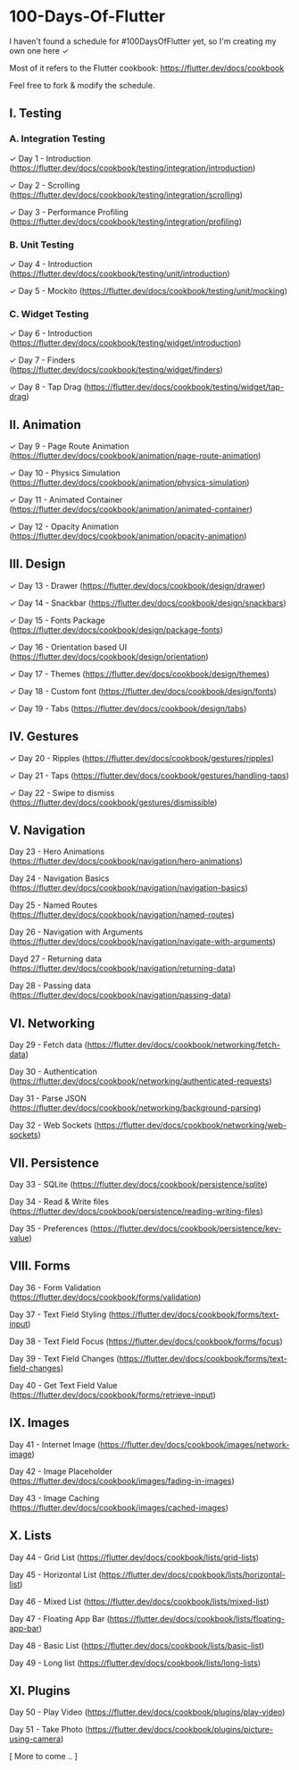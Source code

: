 # 100-Days-Of-Flutter

I haven't found a schedule for #100DaysOfFlutter yet, so I'm creating my own one here ✓

Most of it refers to the Flutter cookbook: https://flutter.dev/docs/cookbook

Feel free to fork & modify the schedule.

<h2>I. Testing</h2>

<h3>A. Integration Testing</h3>

✓ Day 1 - Introduction (https://flutter.dev/docs/cookbook/testing/integration/introduction)

✓ Day 2 - Scrolling (https://flutter.dev/docs/cookbook/testing/integration/scrolling)

✓ Day 3 - Performance Profiling (https://flutter.dev/docs/cookbook/testing/integration/profiling)

<h3>B. Unit Testing</h3>

✓ Day 4 - Introduction (https://flutter.dev/docs/cookbook/testing/unit/introduction)

✓ Day 5 - Mockito (https://flutter.dev/docs/cookbook/testing/unit/mocking)

<h3>C. Widget Testing</h3>

✓ Day 6 - Introduction (https://flutter.dev/docs/cookbook/testing/widget/introduction)

✓ Day 7 - Finders (https://flutter.dev/docs/cookbook/testing/widget/finders)

✓ Day 8 - Tap Drag (https://flutter.dev/docs/cookbook/testing/widget/tap-drag)

<h2>II. Animation</h2>

✓ Day 9 - Page Route Animation (https://flutter.dev/docs/cookbook/animation/page-route-animation)

✓ Day 10 - Physics Simulation (https://flutter.dev/docs/cookbook/animation/physics-simulation)

✓ Day 11 - Animated Container (https://flutter.dev/docs/cookbook/animation/animated-container)

✓ Day 12 - Opacity Animation (https://flutter.dev/docs/cookbook/animation/opacity-animation)

<h2>III. Design</h2>

✓ Day 13 - Drawer (https://flutter.dev/docs/cookbook/design/drawer)

✓ Day 14 - Snackbar (https://flutter.dev/docs/cookbook/design/snackbars)

✓ Day 15 - Fonts Package (https://flutter.dev/docs/cookbook/design/package-fonts)

✓ Day 16 - Orientation based UI (https://flutter.dev/docs/cookbook/design/orientation)

✓ Day 17 - Themes (https://flutter.dev/docs/cookbook/design/themes)

✓ Day 18 - Custom font (https://flutter.dev/docs/cookbook/design/fonts)

✓ Day 19 - Tabs (https://flutter.dev/docs/cookbook/design/tabs)

<h2>IV. Gestures</h2>

✓ Day 20 - Ripples (https://flutter.dev/docs/cookbook/gestures/ripples)

✓ Day 21 - Taps (https://flutter.dev/docs/cookbook/gestures/handling-taps)

✓ Day 22 - Swipe to dismiss (https://flutter.dev/docs/cookbook/gestures/dismissible)

<h2>V. Navigation</h2

Day 23 - Hero Animations (https://flutter.dev/docs/cookbook/navigation/hero-animations)

Day 24 - Navigation Basics (https://flutter.dev/docs/cookbook/navigation/navigation-basics)

Day 25 - Named Routes (https://flutter.dev/docs/cookbook/navigation/named-routes)

Day 26 - Navigation with Arguments (https://flutter.dev/docs/cookbook/navigation/navigate-with-arguments)

Dayd 27 - Returning data (https://flutter.dev/docs/cookbook/navigation/returning-data)

Day 28 - Passing data (https://flutter.dev/docs/cookbook/navigation/passing-data)

<h2>VI. Networking</h2>

Day 29 - Fetch data (https://flutter.dev/docs/cookbook/networking/fetch-data)

Day 30 - Authentication (https://flutter.dev/docs/cookbook/networking/authenticated-requests)

Day 31 - Parse JSON (https://flutter.dev/docs/cookbook/networking/background-parsing)

Day 32 - Web Sockets (https://flutter.dev/docs/cookbook/networking/web-sockets)

<h2>VII. Persistence</h2>

Day 33 - SQLite (https://flutter.dev/docs/cookbook/persistence/sqlite)

Day 34 - Read & Write files (https://flutter.dev/docs/cookbook/persistence/reading-writing-files)

Day 35 - Preferences (https://flutter.dev/docs/cookbook/persistence/key-value)

<h2>VIII. Forms</h2>

Day 36 - Form Validation (https://flutter.dev/docs/cookbook/forms/validation)

Day 37 - Text Field Styling (https://flutter.dev/docs/cookbook/forms/text-input)

Day 38 - Text Field Focus (https://flutter.dev/docs/cookbook/forms/focus)

Day 39 - Text Field Changes (https://flutter.dev/docs/cookbook/forms/text-field-changes)

Day 40 - Get Text Field Value (https://flutter.dev/docs/cookbook/forms/retrieve-input)

<h2>IX. Images</h2>

Day 41 - Internet Image (https://flutter.dev/docs/cookbook/images/network-image)

Day 42 - Image Placeholder (https://flutter.dev/docs/cookbook/images/fading-in-images)

Day 43 - Image Caching (https://flutter.dev/docs/cookbook/images/cached-images)

<h2>X. Lists</h2>

Day 44 - Grid List (https://flutter.dev/docs/cookbook/lists/grid-lists)

Day 45 - Horizontal List (https://flutter.dev/docs/cookbook/lists/horizontal-list)

Day 46 - Mixed List (https://flutter.dev/docs/cookbook/lists/mixed-list)

Day 47 - Floating App Bar (https://flutter.dev/docs/cookbook/lists/floating-app-bar)

Day 48 - Basic List (https://flutter.dev/docs/cookbook/lists/basic-list)

Day 49 - Long list (https://flutter.dev/docs/cookbook/lists/long-lists)

<h2>XI. Plugins</h2>

Day 50 - Play Video (https://flutter.dev/docs/cookbook/plugins/play-video)

Day 51 - Take Photo (https://flutter.dev/docs/cookbook/plugins/picture-using-camera)

[ More to come .. ]
